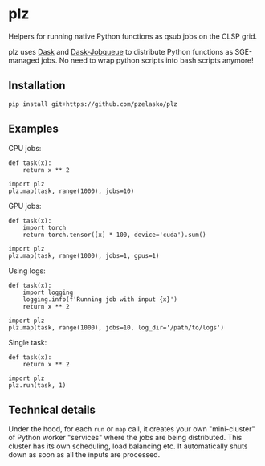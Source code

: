 # plz
Helpers for running native Python functions as qsub jobs on the CLSP grid.

plz uses [Dask](https://dask.org/) and [Dask-Jobqueue](https://jobqueue.dask.org/en/latest/) to distribute Python functions as SGE-managed jobs.
No need to wrap python scripts into bash scripts anymore!

## Installation

    pip install git+https://github.com/pzelasko/plz
    
## Examples

CPU jobs:

    def task(x):
        return x ** 2
        
    import plz
    plz.map(task, range(1000), jobs=10)
    
GPU jobs:

    def task(x):
        import torch
        return torch.tensor([x] * 100, device='cuda').sum()
        
    import plz
    plz.map(task, range(1000), jobs=1, gpus=1)
    
Using logs:

    def task(x):
        import logging
        logging.info(f'Running job with input {x}')
        return x ** 2
        
    import plz
    plz.map(task, range(1000), jobs=10, log_dir='/path/to/logs')
    
Single task:

    def task(x):
        return x ** 2
        
    import plz
    plz.run(task, 1)
   
## Technical details

Under the hood, for each `run` or `map` call, it creates your own "mini-cluster" of Python worker "services" where the jobs are being distributed. 
This cluster has its own scheduling, load balancing etc. It automatically shuts down as soon as all the inputs are processed.
